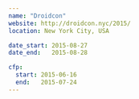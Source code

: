 ```yaml
---
name: "Droidcon"
website: http://droidcon.nyc/2015/
location: New York City, USA

date_start: 2015-08-27
date_end:   2015-08-28

cfp:
  start: 2015-06-16
  end:   2015-07-24
---
```

